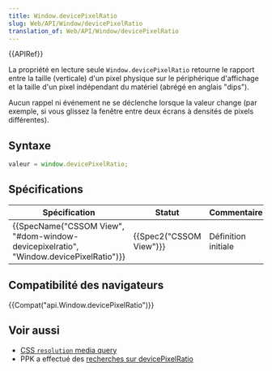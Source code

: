 ```yaml
---
title: Window.devicePixelRatio
slug: Web/API/Window/devicePixelRatio
translation_of: Web/API/Window/devicePixelRatio
---
```

{{APIRef}}

La propriété en lecture seule `Window.devicePixelRatio` retourne le rapport entre la taille (verticale) d'un pixel physique sur le périphérique d'affichage et la taille d'un pixel indépendant du matériel (abrégé en anglais "dips").

Aucun rappel ni événement ne se déclenche lorsque la valeur change (par exemple, si vous glissez la fenêtre entre deux écrans à densités de pixels différentes).

## Syntaxe

```js
valeur = window.devicePixelRatio;
```

## Spécifications

| Spécification                                                                                                    | Statut                           | Commentaire         |
| ---------------------------------------------------------------------------------------------------------------- | -------------------------------- | ------------------- |
| {{SpecName("CSSOM View", "#dom-window-devicepixelratio", "Window.devicePixelRatio")}} | {{Spec2("CSSOM View")}} | Définition initiale |

## Compatibilité des navigateurs

{{Compat("api.Window.devicePixelRatio")}}

## Voir aussi

- [CSS `resolution` media query](/fr/docs/Web/CSS/@media/resolution)
- PPK a effectué des [recherches sur devicePixelRatio](http://www.quirksmode.org/blog/archives/2012/06/devicepixelrati.html)
